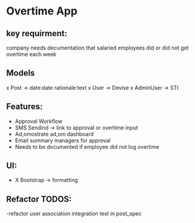 # Overtime App

## key requirment: 
company needs decumentation that salaried employees did or did not get overtime each week

## Models
x Post -> date:date rationale:text
x User -> Devise
x AdminUser -> STI

## Features: 
- Approval Workflow
- SMS Sendind -> link to approval or overtime input
- Ad,omostrate ad,om dashboard
- Email summary managers for approval
- Needs to be documented if employee did not log overtime

## UI:
-  X Bootstrap -> formatting

## Refactor TODOS:
-refactor user association integration test in post_spec